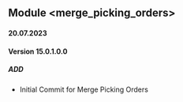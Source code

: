 ## Module <merge_picking_orders>

#### 20.07.2023
#### Version 15.0.1.0.0
##### ADD

- Initial Commit for Merge Picking Orders
